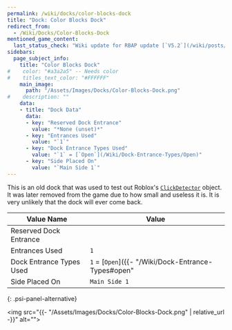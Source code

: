 ```yaml
---
permalink: /wiki/docks/color-blocks-dock
title: "Dock: Color Blocks Dock"
redirect_from:
  - /Wiki/Docks/Color-Blocks-Dock
mentioned_game_content:
  last_status_check: "Wiki update for RBAP update [`V5.2`](/wiki/posts/update-log/5-2-0)"
sidebars:
  page_subject_info:
    title: "Color Blocks Dock"
#    color: "#a3a2a5" -- Needs color
#    titles_text_color: "#FFFFFF"
    main_image:
      path: "/Assets/Images/Docks/Color-Blocks-Dock.png"
#    description: ""
    data:
    - title: "Dock Data"
      data:
      - key: "Reserved Dock Entrance"
        value: "*None (unset)*"
      - key: "Entrances Used"
        value: "`1`"
      - key: "Dock Entrance Types Used"
        value: "`1` = [`Open`](/Wiki/Dock-Entrance-Types/Open)"
      - key: "Side Placed On"
        value: "`Main Side 1`"
---
```


This is an old dock that was used to test out Roblox's [`ClickDetector`](https://developer.roblox.com/en-us/api-reference/class/ClickDetector) object. It was later removed from the game due to how small and useless it is. It is very unlikely that the dock will ever come back.

| Value Name               | Value |
|-|-|
| Reserved Dock Entrance   |  |
| Entrances Used           | `1` |
| Dock Entrance Types Used | `1` = [`Open`]({{- "/Wiki/Dock-Entrance-Types#open" | relative_url -}}) |
| Side Placed On           | `Main Side 1` |
{: .psi-panel-alternative}

<img src="{{- "/Assets/Images/Docks/Color-Blocks-Dock.png" | relative_url -}}" alt="">